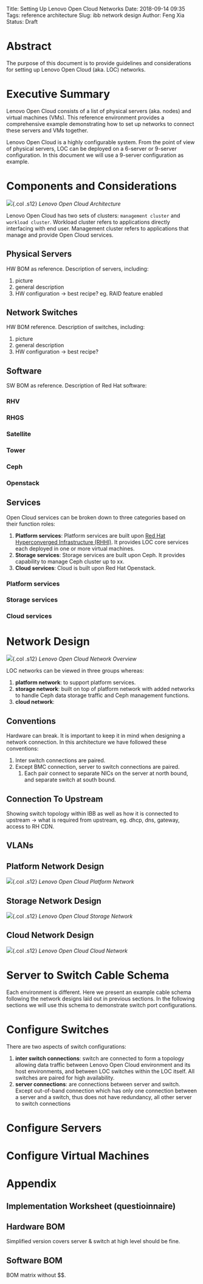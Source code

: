 Title: Setting Up Lenovo Open Cloud Networks
Date: 2018-09-14 09:35
Tags: reference architecture
Slug: ibb network design
Author: Feng Xia
Status: Draft

# Abstract

The purpose of this document is to provide guidelines and
considerations for setting up Lenovo Open Cloud (aka. LOC) networks.

# Executive Summary

Lenovo Open Cloud consists of a list of physical servers (aka. nodes) and virtual
machines (VMs). This reference environment provides a comprehensive example
demonstrating how to set up networks to connect these servers and VMs
together.

Lenovo Open Cloud is a highly configurable system. From the point of
view of physical servers, LOC can be deployed on a 6-server or
9-server configuration.  In this document we will use a 9-server
configuration as example.

# Components and Considerations

![][overall architecture]{.col .s12}
*Lenovo Open Cloud Architecture*

Lenovo Open Cloud has two sets of clusters: `management cluster` and
`workload cluster`. Workload cluster refers to applications
directly interfacing with end user. Management cluster refers to
applications that manage and provide Open Cloud services. 

## Physical Servers

HW BOM as reference. Description of servers, including:

1. picture
2. general description
3. HW configuration &rarr; best recipe? eg. RAID feature enabled


## Network Switches

HW BOM reference. Description of switches, including:

1. picture
2. general description
3. HW configuration &rarr; best recipe?

## Software

SW BOM as reference. Description of Red Hat software:

### RHV
### RHGS
### Satellite
### Tower
### Ceph
### Openstack

## Services

Open Cloud services can be broken down to three categories based on
their function roles:


1. **Platform services**: Platform services are built upon [Red Hat
    Hyperconverged Infrastructure (RHHI)][rhhi]. It provides LOC core
    services each deployed in one or more virtual machines.
2. **Storage services**: Storage services are built upon Ceph. It
   provides capability to manage Ceph cluster up to xx.
3. **Cloud services**: Cloud is built upon Red Hat Openstack.

### Platform services

### Storage services

### Cloud services



# Network Design

![][network overview]{.col .s12}
*Lenovo Open Cloud Network Overview*

LOC networks can be viewed in three groups whereas:

1. **platform network**: to support platform services.
2. **storage network**: built on top of platform network with added
   networks to handle Ceph data storage traffic and Ceph management functions.
3. **cloud network**: 

## Conventions

Hardware can break. It is important to keep it in mind when designing
a network connection. In this architecture we have followed these
conventions:

1. Inter switch connections are paired.
2. Except BMC connection, server to switch connections are paired.
    1. Each pair connect to separate NICs on the server at north bound, 
       and separate switch at south bound.

## Connection To Upstream

Showing switch topology within IBB as well as how it is connected to
upstream &rarr; what is required from upstream, eg. dhcp, dns,
gateway, access to RH CDN.


## VLANs

## Platform Network Design

![][platform network]{.col .s12}
*Lenovo Open Cloud Platform Network*

## Storage Network Design

![][storage network]{.col .s12}
*Lenovo Open Cloud Storage Network*

## Cloud Network Design

![][cloud network]{.col .s12}
*Lenovo Open Cloud Cloud Network*


# Server to Switch Cable Schema

Each environment is different. Here we present an example cable schema
following the network designs laid out in previous sections. In the
following sections we will use this schema to demonstrate switch
port configurations.

# Configure Switches

There are two aspects of switch configurations:

1. **inter switch connections**: switch are connected to form a
   topology allowing data traffic between Lenovo Open Cloud
   environment and its host environments, and between LOC switches
   within the LOC itself. All switches are paired for high
   availability.
2. **server connections**: are connections between server and
   switch. Except out-of-band connection which has only one connection
   between a server and a switch, thus does not have redundancy, all
   other server to switch connections 

# Configure Servers

# Configure Virtual Machines

# Appendix

## Implementation Worksheet (questioinnaire)

## Hardware BOM

Simplified version covers server & switch at high level should be fine.

## Software BOM

BOM matrix without $$.


[overall architecture]: ../../images/ibb/ibb%20overall%20architecture.png
[network overview]: ../../images/ibb/ibb%20network%20design%20overview.png
[platform network]: ../../images/ibb/ibb%20platform%20brain%20workloads%20network.png
[storage network]: ../../images/ibb/ibb%20ceph%20network%20design.png
[cloud network]: ../../images/ibb/ibb%20cloud%20network%20design.png

[rhhi]: https://access.redhat.com/products/red-hat-hyperconverged-infrastructure
